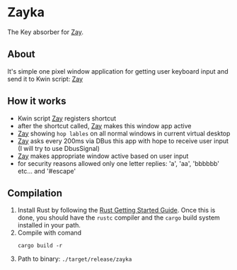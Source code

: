 # Zayka

The Key absorber for [Zay].

[Zay]: (https://github.com/anametologin/zay)

## About

It's simple one pixel window application for getting user keyboard input and send it to Kwin script: [Zay]

## How it works

- Kwin script [Zay] registers shortcut
- after the shortcut called, [Zay] makes this window app active
- [Zay] showing `hop lables` on all normal windows in current virtual desktop
- [Zay] asks every 200ms via DBus this app with hope to receive user input (I will try to use DbusSignal)
- [Zay] makes appropriate window active based on user input
- for security reasons allowed only one letter replies: 'a', 'aa', 'bbbbbb' etc... and '#escape'

## Compilation

1. Install Rust by following the [Rust Getting Started Guide](https://www.rust-lang.org/learn/get-started).
   Once this is done, you should have the `rustc` compiler and the `cargo` build system installed in your path.
2. Compile with comand
   ```
   cargo build -r
   ```
3. Path to binary: `./target/release/zayka`
